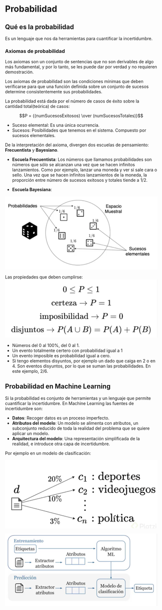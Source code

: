 # Probabilidad

## Qué es la probabilidad

Es un lenguaje que nos da herramientas para cuantificar la incertidumbre. 

### Axiomas de probabilidad

Los axiomas son un conjunto de sentencias que no son derivables de algo más fundamental, y por lo tanto, se les puede dar por verdad y no requieren demostración. 

Los axiomas de probabilidad son las condiciones mínimas que deben verificarse para que una función definida sobre un conjunto de sucesos determine consistentemente sus probabilidades.

La probabilidad está dada por el número de casos de éxito sobre la cantidad total(teórica) de casos:


$$P = {(numSucesosExitosos) \over (numSucesosTotales)}$$

- Suceso elemental: Es una única ocurrencia. 
- Sucesos: Posibilidades que tenemos en el sistema. Compuesto por sucesos elementales.

De la interpretación del axioma, divergen dos escuelas de pensamiento: **Frecuentista** y **Bayesiano**. 

- **Escuela Frecuentista**: Los números que llamamos probabilidades son números que sólo se alcanzan una vez que se hacen infinitos lanzamientos. Como por ejemplo, lanzar una moneda y ver si sale cara o sello. Una vez que se hacen infinitos lanzamientos de la moneda, la proporción entre número de sucesos exitosos y totales tiende a 1/2.


- **Escuela Bayesiana**: 


![Axioma de Probabilidad](img/1.png)

Las propiedades que deben cumplirse:
![Axioma de Probabilidad 2](img/2.png)
- Números del 0 al 100%, del 0 al 1.
- Un evento totalmente certero con probabilidad igual a 1
- Un evento imposible es probabilidad igual a cero.
- Si tengo elementos disyuntos, por ejemplo un dado que caiga en 2 o en 4. Son eventos disyuntos, por lo que se suman las probabilidades. En este ejemplo, 2/6.


## Probabilidad en Machine Learning

Si la probabilidad es conjunto de herramientas y un lenguaje que permite cuantificar la incertidumbre. En Machine Learning las fuentes de incertidumbre son:

- **Datos**: Recoger datos es un proceso imperfecto.
- **Atributos del modelo**: Un modelo se alimenta con atributos, un subconjunto reducido de toda la realidad del problema que se quiere aplicar un modelo.
- **Arquitectura del modelo**: Una representación simplificada de la realidad, e introduce otra capa de incertidumbre.

Por ejemplo en un modelo de clasificación:

![Modelo de clasificacion](img/3.png)


![Modelo de clasificacion 2](img/4.png)

